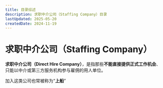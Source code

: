 ```yaml
---
title: 目录综述
description: 求职中介公司（Staffing Company）目录
lastUpdated: 2025-05-20
createdDate: 2024-11-19
---
```


# 求职中介公司（Staffing Company）

**求职中介公司（Direct Hire Company）**，是指那些**不能直接提供正式工作机会**、只能以中介或第三方服务机构参与雇佣的用人单位。

加入这类公司也常被称为“**上船**”


